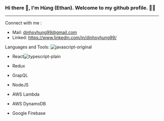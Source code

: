 ### Hi there 👋, I'm Hùng (Ethan). Welcome to my github profile. 👨‍💻

-----------


Connect with me :
- Mail: dinhsyhung99@gmail.com
- Linked: https://www.linkedin.com/in/dinhsyhung99/

Languages and Tools:
![javascript-original](https://user-images.githubusercontent.com/34293141/179018668-c1b62091-8aa4-4c9a-828a-b80b5f5f03b6.svg)

- React![typescript-plain](https://user-images.githubusercontent.com/34293141/179019120-29c97ca1-b698-4008-9031-fe5b474d9c0e.svg)

- Redux

- GrapQL
- NodeJS
- AWS Lambda
- AWS DynamoDB
- Google Firebase
